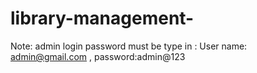 # library-management-
Note: admin login password must be type in : User name: admin@gmail.com ,   password:admin@123

